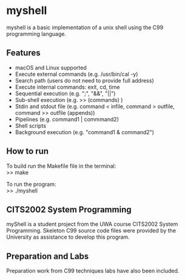 # myshell

myshell is a basic implementation of a unix shell using the C99 programming language.

## Features
* macOS and Linux supported 
* Execute external commands (e.g. /usr/bin/cal -y)
* Search path (users do not need to provide full address)
* Execute internal commands: exit, cd, time
* Sequential execution (e.g. ";", "&&", "||")
* Sub-shell execution (e.g. >> (commands) )
* Stdin and stdout file (e.g. command < infile, command > outfile, command >> outfile (appends))
* Pipelines (e.g. command1 | commmand2)
* Shell scripts
* Background execution (e.g. "command1 & command2")

## How to run
To build run the Makefile file in the terminal:  
\>> make

To run the program:  
\>> ./myshell

## CITS2002 System Programming
myShell is a student project from the UWA course CITS2002 System Programming. Skeleton C99 source code files were provided by the University as assistance to develop this program. 

## Preparation and Labs
Preparation work from C99 techniques labs have also been included.